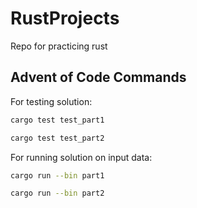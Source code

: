# RustProjects
Repo for practicing rust 

## Advent of Code Commands

For testing solution:
```bash
cargo test test_part1

cargo test test_part2

```

For running solution on input data:
```bash
cargo run --bin part1

cargo run --bin part2

```